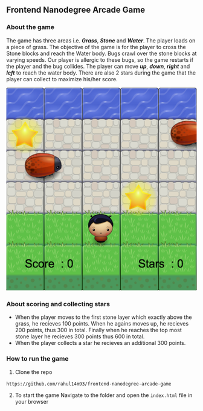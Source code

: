 ## Frontend Nanodegree Arcade Game

### About the game

The game has three areas i.e. ***Grass***, ***Stone*** and ***Water***. The player loads on a piece of grass. The objective of the game is for the player to cross the Stone blocks and reach the Water body. Bugs crawl over the stone blocks at varying speeds. Our player is allergic to these bugs, so the game restarts if the player and the bug collides. The player can move ***up***, ***down***, ***right*** and ***left*** to reach the water body. There are also 2 stars during the game that the player can collect to maximize his/her score.

<img src="images/arcade_game_screenshot.png" alt="Drawing" width="600"/>


### About scoring and collecting stars
* When the player moves to the first stone layer which exactly above the grass, he recieves 100 points. When he agains moves up, he recieves 200 points, thus 300 in total. Finally when he reaches the top most stone layer he recieves 300 points thus 600 in total. 
* When the player collects a star he recieves an additional 300 points.

### How to run the game
1. Clone the repo
```
https://github.com/rahul14m93/frontend-nanodegree-arcade-game
```
2. To start the game
Navigate to the folder and open the `index.html` file in your browser


